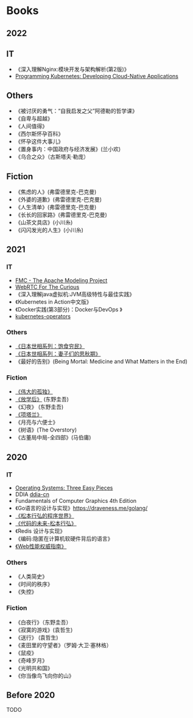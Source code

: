 # Books

## 2022

## IT

- 《深入理解Nginx:模块开发与架构解析(第2版)》
- [Programming Kubernetes: Developing Cloud-Native Applications](https://www.oreilly.com/library/view/programming-kubernetes/9781492047094/)

## Others

- 《被讨厌的勇气：“自我启发之父”阿德勒的哲学课》
- 《自卑与超越》
- 《人间值得》
- 《西尔斯怀孕百科》
- 《怀孕这件大事儿》
- 《置身事内：中国政府与经济发展》(兰小欢)
- 《乌合之众》（古斯塔夫·勒庞）

## Fiction

- 《焦虑的人》(弗雷德里克-巴克曼)
- 《外婆的道歉》(弗雷德里克-巴克曼)
- 《人生清单》(弗雷德里克-巴克曼)
- 《长长的回家路》(弗雷德里克-巴克曼)
- 《山茶文具店》(小川糸)
- 《闪闪发光的人生》(小川糸)



## 2021

### IT

- [FMC - The Apache Modeling Project](http://www.fmc-modeling.org/projects/apache)
- [WebRTC For The Curious](https://webrtcforthecurious.com/)
- 《深入理解java虚拟机:JVM高级特性与最佳实践》
- 《Kubernetes in Action中文版》
- 《Docker实践(第3部分)：Docker与DevOps 》
- [kubernetes-operators](https://developers.redhat.com/books/kubernetes-operators)

### Others

- [《日本世相系列：饱食穷民》](https://m.douban.com/book/subject/34895571/)
- [《日本世相系列：妻子们的思秋期》](https://book.douban.com/subject/34894713/)
- 《最好的告别》(Being Mortal: Medicine and What Matters in the End)

### Fiction

- [《伟大的孤独》]( https://book.douban.com/subject/35172354/)
- [《放学后》](https://m.douban.com/book/subject/4074636/) (东野圭吾)
- 《幻夜》 (东野圭吾)
- [《项塔兰》](https://book.douban.com/subject/3673771/) 
- 《月亮与六便士》
- 《树语》(The Overstory)
- 《古董局中局-全四部》(马伯庸)



## 2020

### IT

-  [Operating Systems: Three Easy Pieces](https://pages.cs.wisc.edu/~remzi/OSTEP/)
- DDIA [ddia-cn](https://github.com/Vonng/ddia)
- Fundamentals of Computer Graphics 4th Edition
- 《Go语言的设计与实现》https://draveness.me/golang/
- [《松本行弘的程序世界》](https://book.douban.com/subject/6756090/)
- [《代码的未来-松本行弘》](https://read.douban.com/ebook/3208566/?dcs=subject-rec&dcm=douban&dct=6756090)
- 《Redis 设计与实现》
- 《编码:隐匿在计算机软硬件背后的语言》 
- [《Web性能权威指南》](https://book.douban.com/subject/25856314/)

### Others

- 《人类简史》
- 《时间的秩序》
- 《失控》



### Fiction

- 《白夜行》（东野圭吾）
- 《寂寞的游戏》(袁哲生)
- 《送行》 (袁哲生)
- 《麦田里的守望者》（罗姆·大卫·塞林格）
- 《鼠疫》
- 《奇峰岁月》
- 《光明共和国》
- 《你当像鸟飞向你的山》

## Before 2020

TODO

